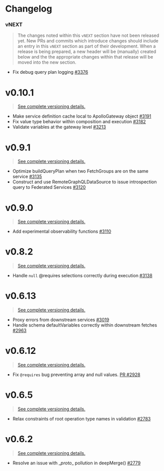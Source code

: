 # Changelog

### vNEXT

> The changes noted within this `vNEXT` section have not been released yet.  New PRs and commits which introduce changes should include an entry in this `vNEXT` section as part of their development.  When a release is being prepared, a new header will be (manually) created below and the the appropriate changes within that release will be moved into the new section.

* Fix debug query plan logging [#3376](https://github.com/apollographql/apollo-server/pull/3376)

# v0.10.1

> [See complete versioning details.](https://github.com/apollographql/apollo-server/commit/029c8dca3af812ee70589cdb6de749df3d2843d8)

* Make service definition cache local to ApolloGateway object [#3191](https://github.com/apollographql/apollo-server/pull/3191)
* Fix value type behavior within composition and execution [#3182](https://github.com/apollographql/apollo-server/pull/3182)
* Validate variables at the gateway level [#3213](https://github.com/apollographql/apollo-server/pull/3213)

# v0.9.1

> [See complete versioning details.](https://github.com/apollographql/apollo-server/commit/a1c41152a35c837af27d1dee081fc273de07a28e)

* Optimize buildQueryPlan when two FetchGroups are on the same service [#3135](https://github.com/apollographql/apollo-server/pull/3135)
* Construct and use RemoteGraphQLDataSource to issue introspection query to Federated Services [#3120](https://github.com/apollographql/apollo-server/pull/3120)

# v0.9.0

> [See complete versioning details.](https://github.com/apollographql/apollo-server/commit/99f78c6782bce170186ba6ef311182a8c9f281b7)

* Add experimental observability functions [#3110](https://github.com/apollographql/apollo-server/pull/3110)

# v0.8.2

> [See complete versioning details.](https://github.com/apollographql/apollo-server/commit/b0a9ce0615d19b7241e64883b5d5d7730cc13fcb)

* Handle `null` @requires selections correctly during execution [#3138](https://github.com/apollographql/apollo-server/pull/3138)

# v0.6.13

> [See complete versioning details.](https://github.com/apollographql/apollo-server/commit/a06594117dbbf1e8abdb7b366b69a94ab808b065)

* Proxy errors from downstream services [#3019](https://github.com/apollographql/apollo-server/pull/3019)
* Handle schema defaultVariables correctly within downstream fetches [#2963](https://github.com/apollographql/apollo-server/pull/2963)

# v0.6.12

> [See complete versioning details.](https://github.com/apollographql/apollo-server/commit/5974b2ce405a06bc331230400b9073f6381738d3)

* Fix `@requires` bug preventing array and null values. [PR #2928](https://github.com/apollographql/apollo-server/pull/2928)

# v0.6.5

> [See complete versioning details.](https://github.com/apollographql/apollo-server/commit/9dcfe6f91fa7b4187a644efe1522cf444ffc1251)

* Relax constraints of root operation type names in validation [#2783](ttps://github.com/apollographql/apollo-server/pull/2783)

# v0.6.2

> [See complete versioning details.](https://github.com/apollographql/apollo-server/commit/e113127b1ff9802de3bc5574bcae55256f0ef656)

* Resolve an issue with \__proto__ pollution in deepMerge() [#2779](https://github.com/apollographql/apollo-server/pull/2779)
